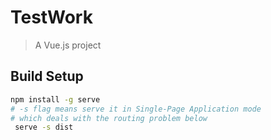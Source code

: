 # TestWork

> A Vue.js project

## Build Setup


``` bash
npm install -g serve
# -s flag means serve it in Single-Page Application mode
# which deals with the routing problem below
 serve -s dist
